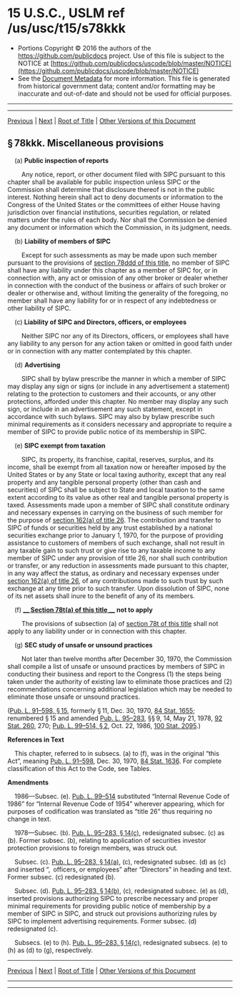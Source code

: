 ---
---

# 15 U.S.C., USLM ref /us/usc/t15/s78kkk

* Portions Copyright © 2016 the authors of the https://github.com/publicdocs project.
  Use of this file is subject to the NOTICE at [https://github.com/publicdocs/uscode/blob/master/NOTICE](https://github.com/publicdocs/uscode/blob/master/NOTICE)
* See the [Document Metadata](././../../../..//README.md) for more information.
  This file is generated from historical government data; content and/or formatting may be inaccurate and out-of-date and should not be used for official purposes.

----------
----------

[Previous](./../../../..//us/usc/t15/ch2B–1/m__us_usc_t15_s78jjj.md) | [Next](./../../../..//us/usc/t15/ch2B–1/m__us_usc_t15_s78lll.md) | [Root of Title](./../../../../) | [Other Versions of this Document](https://publicdocs.github.io/go/links?ns=uslm&ref=%2Fus%2Fusc%2Ft15%2Fs78kkk)

## § 78kkk. Miscellaneous provisions

    (a) __Public inspection of reports__ 

        Any notice, report, or other document filed with SIPC pursuant to this chapter shall be available for public inspection unless SIPC or the Commission shall determine that disclosure thereof is not in the public interest. Nothing herein shall act to deny documents or information to the Congress of the United States or the committees of either House having jurisdiction over financial institutions, securities regulation, or related matters under the rules of each body. Nor shall the Commission be denied any document or information which the Commission, in its judgment, needs.

    (b) __Liability of members of SIPC__ 

        Except for such assessments as may be made upon such member pursuant to the provisions of [section 78ddd of this title][/us/usc/t15/s78ddd], no member of SIPC shall have any liability under this chapter as a member of SIPC for, or in connection with, any act or omission of any other broker or dealer whether in connection with the conduct of the business or affairs of such broker or dealer or otherwise and, without limiting the generality of the foregoing, no member shall have any liability for or in respect of any indebtedness or other liability of SIPC.

    (c) __Liability of SIPC and Directors, officers, or employees__ 

        Neither SIPC nor any of its Directors, officers, or employees shall have any liability to any person for any action taken or omitted in good faith under or in connection with any matter contemplated by this chapter.

    (d) __Advertising__ 

        SIPC shall by bylaw prescribe the manner in which a member of SIPC may display any sign or signs (or include in any advertisement a statement) relating to the protection to customers and their accounts, or any other protections, afforded under this chapter. No member may display any such sign, or include in an advertisement any such statement, except in accordance with such bylaws. SIPC may also by bylaw prescribe such minimal requirements as it considers necessary and appropriate to require a member of SIPC to provide public notice of its membership in SIPC.

    (e) __SIPC exempt from taxation__ 

        SIPC, its property, its franchise, capital, reserves, surplus, and its income, shall be exempt from all taxation now or hereafter imposed by the United States or by any State or local taxing authority, except that any real property and any tangible personal property (other than cash and securities) of SIPC shall be subject to State and local taxation to the same extent according to its value as other real and tangible personal property is taxed. Assessments made upon a member of SIPC shall constitute ordinary and necessary expenses in carrying on the business of such member for the purpose of [section 162(a) of title 26][/us/usc/t26/s162/a]. The contribution and transfer to SIPC of funds or securities held by any trust established by a national securities exchange prior to January 1, 1970, for the purpose of providing assistance to customers of members of such exchange, shall not result in any taxable gain to such trust or give rise to any taxable income to any member of SIPC under any provision of title 26, nor shall such contribution or transfer, or any reduction in assessments made pursuant to this chapter, in any way affect the status, as ordinary and necessary expenses under [section 162(a) of title 26][/us/usc/t26/s162/a], of any contributions made to such trust by such exchange at any time prior to such transfer. Upon dissolution of SIPC, none of its net assets shall inure to the benefit of any of its members.

    (f)  __[__  __Section 78t(a) of this title__  __][/us/usc/t15/s78t/a]__  __not to apply__ 

        The provisions of subsection (a) of [section 78t of this title][/us/usc/t15/s78t] shall not apply to any liability under or in connection with this chapter.

    (g) __SEC study of unsafe or unsound practices__ 

        Not later than twelve months after December 30, 1970, the Commission shall compile a list of unsafe or unsound practices by members of SIPC in conducting their business and report to the Congress (1) the steps being taken under the authority of existing law to eliminate those practices and (2) recommendations concerning additional legislation which may be needed to eliminate those unsafe or unsound practices.

([Pub. L. 91–598, § 15][/us/pl/91/598/s15], formerly § 11, Dec. 30, 1970, [84 Stat. 1655][/us/stat/84/1655]; renumbered § 15 and amended [Pub. L. 95–283][/us/pl/95/283], §§ 9, 14, May 21, 1978, [92 Stat. 260][/us/stat/92/260], 270; [Pub. L. 99–514, § 2][/us/pl/99/514/s2], Oct. 22, 1986, [100 Stat. 2095][/us/stat/100/2095].)

 __References in Text__ 

    This chapter, referred to in subsecs. (a) to (f), was in the original “this Act”, meaning [Pub. L. 91–598][/us/pl/91/598], Dec. 30, 1970, [84 Stat. 1636][/us/stat/84/1636]. For complete classification of this Act to the Code, see Tables.

 __Amendments__ 

    1986—Subsec. (e). [Pub. L. 99–514][/us/pl/99/514] substituted “Internal Revenue Code of 1986” for “Internal Revenue Code of 1954” wherever appearing, which for purposes of codification was translated as “title 26” thus requiring no change in text.

    1978—Subsec. (b). [Pub. L. 95–283, § 14(c)][/us/pl/95/283/s14/c], redesignated subsec. (c) as (b). Former subsec. (b), relating to application of securities investor protection provisions to foreign members, was struck out.

    Subsec. (c). [Pub. L. 95–283, § 14(a)][/us/pl/95/283/s14/a], (c), redesignated subsec. (d) as (c) and inserted “, officers, or employees” after “Directors” in heading and text. Former subsec. (c) redesignated (b).

    Subsec. (d). [Pub. L. 95–283, § 14(b)][/us/pl/95/283/s14/b], (c), redesignated subsec. (e) as (d), inserted provisions authorizing SIPC to prescribe necessary and proper minimal requirements for providing public notice of membership by a member of SIPC in SIPC, and struck out provisions authorizing rules by SIPC to implement advertising requirements. Former subsec. (d) redesignated (c).

    Subsecs. (e) to (h). [Pub. L. 95–283, § 14(c)][/us/pl/95/283/s14/c], redesignated subsecs. (e) to (h) as (d) to (g), respectively.

----------

[Previous](./../../../..//us/usc/t15/ch2B–1/m__us_usc_t15_s78jjj.md) | [Next](./../../../..//us/usc/t15/ch2B–1/m__us_usc_t15_s78lll.md) | [Root of Title](./../../../../) | [Other Versions of this Document](https://publicdocs.github.io/go/links?ns=uslm&ref=%2Fus%2Fusc%2Ft15%2Fs78kkk)

----------
----------

[/us/usc/t15/s78ddd]: https://publicdocs.github.io/go/links?ns=uslm&ref=%2Fus%2Fusc%2Ft15%2Fs78ddd
[/us/usc/t26/s162/a]: https://publicdocs.github.io/go/links?ns=uslm&ref=%2Fus%2Fusc%2Ft26%2Fs162%2Fa
[/us/usc/t26/s162/a]: https://publicdocs.github.io/go/links?ns=uslm&ref=%2Fus%2Fusc%2Ft26%2Fs162%2Fa
[/us/usc/t15/s78t/a]: https://publicdocs.github.io/go/links?ns=uslm&ref=%2Fus%2Fusc%2Ft15%2Fs78t%2Fa
[/us/usc/t15/s78t]: https://publicdocs.github.io/go/links?ns=uslm&ref=%2Fus%2Fusc%2Ft15%2Fs78t
[/us/pl/91/598/s15]: https://publicdocs.github.io/go/links?ns=uslm&ref=%2Fus%2Fpl%2F91%2F598%2Fs15
[/us/stat/84/1655]: https://publicdocs.github.io/go/links?ns=uslm&ref=%2Fus%2Fstat%2F84%2F1655
[/us/pl/95/283]: https://publicdocs.github.io/go/links?ns=uslm&ref=%2Fus%2Fpl%2F95%2F283
[/us/stat/92/260]: https://publicdocs.github.io/go/links?ns=uslm&ref=%2Fus%2Fstat%2F92%2F260
[/us/pl/99/514/s2]: https://publicdocs.github.io/go/links?ns=uslm&ref=%2Fus%2Fpl%2F99%2F514%2Fs2
[/us/stat/100/2095]: https://publicdocs.github.io/go/links?ns=uslm&ref=%2Fus%2Fstat%2F100%2F2095
[/us/pl/91/598]: https://publicdocs.github.io/go/links?ns=uslm&ref=%2Fus%2Fpl%2F91%2F598
[/us/stat/84/1636]: https://publicdocs.github.io/go/links?ns=uslm&ref=%2Fus%2Fstat%2F84%2F1636
[/us/pl/99/514]: https://publicdocs.github.io/go/links?ns=uslm&ref=%2Fus%2Fpl%2F99%2F514
[/us/pl/95/283/s14/c]: https://publicdocs.github.io/go/links?ns=uslm&ref=%2Fus%2Fpl%2F95%2F283%2Fs14%2Fc
[/us/pl/95/283/s14/a]: https://publicdocs.github.io/go/links?ns=uslm&ref=%2Fus%2Fpl%2F95%2F283%2Fs14%2Fa
[/us/pl/95/283/s14/b]: https://publicdocs.github.io/go/links?ns=uslm&ref=%2Fus%2Fpl%2F95%2F283%2Fs14%2Fb
[/us/pl/95/283/s14/c]: https://publicdocs.github.io/go/links?ns=uslm&ref=%2Fus%2Fpl%2F95%2F283%2Fs14%2Fc


